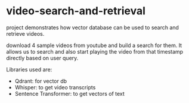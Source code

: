 # video-search-and-retrieval

project demonstrates how vector database can be used to search and retrieve videos.

 download 4 sample videos from youtube and build a search for them. It allows us to search and also start playing the video from that timestamp directly based on user query.

Libraries used are:
- Qdrant: for vector db
- Whisper: to get video transcripts
- Sentence Transformer: to get vectors of text

